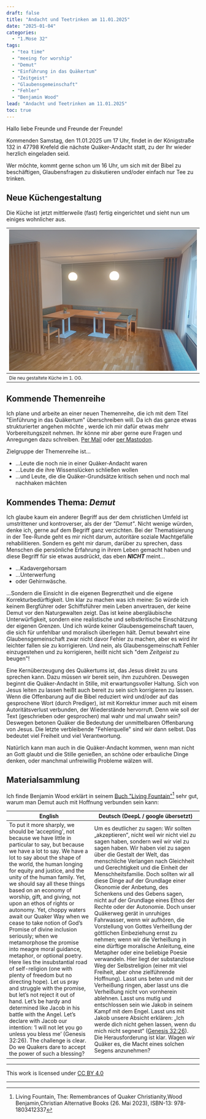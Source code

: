 ```yaml
---
draft: false
title: "Andacht und Teetrinken am 11.01.2025"
date: "2025-01-04"
categories:
  - "1.Mose 32"
tags:
  - "tea time"
  - "meeing for worship"
  - "Demut"
  - "Einführung in das Quäkertum"
  - "Zeitgeist"
  - "Glaubensgemeinschaft"
  - "Fehler"
  - "Benjamin Wood"
lead: "Andacht und Teetrinken am 11.01.2025"
toc: true
---
```


Hallo liebe Freunde und Freunde der Freunde!

Kommenden Samstag, den 11.01.2025 um 17 Uhr, findet in der Königstraße 132 in 47798 Krefeld die nächste Quäker-Andacht statt, zu der Ihr wieder herzlich eingeladen seid.

Wer möchte, kommt gerne schon um 16 Uhr, um sich mit der Bibel zu beschäftigen, Glaubensfragen zu diskutieren und/oder einfach nur Tee zu trinken.

Neue Küchengestaltung
---------------------

Die Küche ist jetzt mittlerweile (fast) fertig eingerichtet und sieht nun um einiges wohnlicher aus.

| ![Neue Küche](IMG_20241228_153926.jpg) |
|----------------------------------------|
| <small>Die neu gestaltete Küche im 1. OG.</small>  |





Kommende Themenreihe
--------------------

Ich plane und arbeite an einer neuen Themenreihe, die ich mit dem Titel "Einführung in das Quäkertum" überschreiben will. Da ich das ganze etwas strukturierter angehen möchte , werde ich mir dafür etwas mehr Vorbereitungszeit nehmen. Ihr könne mir aber gerne eure Fragen und Anregungen dazu schreiben. [Per Mail](mailto:briefkasten@olaf-radicke.de) oder [per Mastodon](https://krefeld.life/@quaker).

Zielgruppe der Themenreihe ist...
* ...Leute die noch nie in einer Quäker-Andacht waren
* ...Leute die ihre Wissenslücken schließen wollen
* ...und Leute, die die Quäker-Grundsätze kritisch sehen und noch mal nachhaken mächten


Kommendes Thema: *Demut*
------------------------

Ich glaube kaum ein anderer Begriff aus der dem christlichen Umfeld ist umstrittener und kontroverser, als der der *"Demut"*. Nicht wenige würden, denke ich, gerne auf dem Begriff ganz verzichten. Bei der Thematisierung in der Tee-Runde geht es mir nicht darum, autoritäre soziale Machtgefälle rehabilitieren. Sondern es geht mir darum, darüber zu sprechen, dass Menschen die persönliche Erfahrung in ihrem Leben gemacht haben und diese Begriff für sie etwas ausdrückt, das eben ***NICHT*** meint...

* ...Kadavergehorsam
* ...Unterwerfung
* oder Gehirnwäsche.

...Sondern die Einsicht in die eigenen Begrenztheit und die eigene Korrekturbedürftigkeit. Um klar zu machen was ich meine: So würde ich keinem Bergführer oder Schiffsführer mein Leben anvertrauen, der keine Demut vor den Naturgewalten zeigt. Das ist keine abergläubische Unterwürfigkeit, sondern eine realistische und selbstkritische Einschätzung der eigenen Grenzen. Und ich würde keiner Glaubensgemeinschaft tauen, die sich für unfehlbar und moralisch überlegen hält. Demut bewahrt eine Glaubensgemeinschaft zwar nicht davor Fehler zu machen, aber es wird ihr leichter fallen sie zu korrigieren. Und nein, als Glaubensgemeinschaft Fehler einzugestehen und zu korrigieren, heißt nicht sich "dem *Zeitgeist* zu beugen"!

Eine Kernüberzeugung des Quäkertums ist, das Jesus direkt zu uns sprechen kann. Dazu müssen wir bereit sein, ihm zuzuhören. Deswegen beginnt die Quäker-Andacht in Stille, mit erwartungsvoller Haltung. Sich von Jesus leiten zu lassen heißt auch bereit zu sein sich korrigieren zu lassen. Wenn die Offenbarung auf die Bibel reduziert wird und/oder auf das gesprochene Wort (durch Prediger), ist mit Korrektur immer auch mit einem Autoritätsverlust verbunden, der Wiederstände hervorruft. Denn wie soll der Text (geschrieben oder gesprochen) mal wahr und mal unwahr sein? Deswegen betonen Quäker die Bedeutung der unmittelbaren Offenbarung von Jesus. Die letzte verbleibende "Fehlerquelle" sind wir dann selbst. Das bedeutet viel Freiheit und viel Verantwortung.

Natürlich kann man auch in die Quäker-Andacht kommen, wenn man nicht an Gott glaubt und die Stille genießen, an schöne oder erbauliche Dinge denken, oder manchmal unfreiwillig Probleme wälzen will.

Materialsammlung
----------------

Ich finde Benjamin Wood erklärt in seinem [Buch "Living Fountain"](https://www.youtube.com/watch?v=KIp00UNQyBc)[^foot01] sehr gut, warum man Demut auch mit Hoffnung verbunden sein kann:


| English | Deutsch (DeepL / google übersetzt) |
|---------|------------------------------------|
| To put it more sharply, we should be ‘accepting’, not because we have little in particular to say, but because we have a lot to say. We have a lot to say about the shape of the world, the human longing for equity and justice, and the unity of the human family. Yet, we should say all these things based on an economy of worship, gift, and giving, not upon an ethos of rights or autonomy. Yet, choppy waters await our Quaker Way when we cease to take notion of God’s Promise of divine inclusion seriously; when we metamorphose the promise into meagre moral guidance, metaphor, or optional poetry. Here lies the insubstantial road of self-religion (one with plenty of freedom but no directing hope). Let us pray and struggle with the promise, but let’s not reject it out of hand. Let’s be hardy and determined like Jacob in his battle with the Angel. Let’s declare with Jacob our intention: ‘I will not let you go unless you bless me’ (Genesis 32:26). The challenge is clear. Do we Quakers dare to accept the power of such a blessing? | Um es deutlicher zu sagen: Wir sollten „akzeptieren“, nicht weil wir nicht viel zu sagen haben, sondern weil wir viel zu sagen haben. Wir haben viel zu sagen über die Gestalt der Welt, das menschliche Verlangen nach Gleichheit und Gerechtigkeit und die Einheit der Menschheitsfamilie. Doch sollten wir all diese Dinge auf der Grundlage einer Ökonomie der Anbetung, des Schenkens und des Gebens sagen, nicht auf der Grundlage eines Ethos der Rechte oder der Autonomie. Doch unser Quäkerweg gerät in unruhiges Fahrwasser, wenn wir aufhören, die Vorstellung von Gottes Verheißung der göttlichen Einbeziehung ernst zu nehmen; wenn wir die Verheißung in eine dürftige moralische Anleitung, eine Metapher oder eine beliebige Poesie verwandeln. Hier liegt der substanzlose Weg der Selbstreligion (einer mit viel Freiheit, aber ohne zielführende Hoffnung). Lasst uns beten und mit der Verheißung ringen, aber lasst uns die Verheißung nicht von vornherein ablehnen. Lasst uns mutig und entschlossen sein wie Jakob in seinem Kampf mit dem Engel. Lasst uns mit Jakob unsere Absicht erklären: „Ich werde dich nicht gehen lassen, wenn du mich nicht segnest“ ([Genesis 32:26](https://www.bibleserver.com/LUT/1.Mose32%2C27)). Die Herausforderung ist klar. Wagen wir Quäker es, die Macht eines solchen Segens anzunehmen? |


---

<p xmlns:cc="http://creativecommons.org/ns#" >This work is licensed under <a href="https://creativecommons.org/licenses/by/4.0/?ref=chooser-v1" target="\_blank" rel="license noopener noreferrer" style="display:inline-block;">CC BY 4.0<img style="height:22px!important;margin-left:3px;vertical-align:text-bottom;" src="https://mirrors.creativecommons.org/presskit/icons/cc.svg?ref=chooser-v1" alt=""><img style="height:22px!important;margin-left:3px;vertical-align:text-bottom;" src="https://mirrors.creativecommons.org/presskit/icons/by.svg?ref=chooser-v1" alt=""></a></p>

---

[^foot01]: Living Fountain, The: Remembrances of Quaker Christianity,Wood Benjamin,Christian Alternative Books (26. Mai 2023), ISBN-13: 978-1803412337
